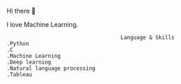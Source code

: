 Hi there 👋

I love Machine Learning.

                                        Language & Skills
    .Python
    .C
    .Machine Learning
    .Deep learning
    .Natural language processing
    .Tableau

